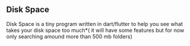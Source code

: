 ## Disk Space

Disk Space is a tiny program written in dart/flutter to help you see what takes your disk space too much*( it will have some features but for now only searching amound more than 500 mb folders)
